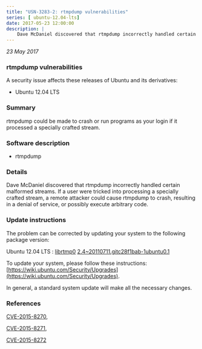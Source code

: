 ```yaml
---
title: "USN-3283-2: rtmpdump vulnerabilities"
series: [ ubuntu-12.04-lts]
date: 2017-05-23 12:00:00
description: |
    Dave McDaniel discovered that rtmpdump incorrectly handled certain malformed streams. If a user were tricked into processing a specially crafted stream, a remote attacker could cause rtmpdump to crash, resulting in a denial of service, or possibly execute arbitrary code. 
--- 
```

 
 

*23 May 2017*

### rtmpdump vulnerabilities

A security issue affects these releases of Ubuntu and its derivatives:

* Ubuntu 12.04 LTS

### Summary

rtmpdump could be made to crash or run programs as your login if it processed a specially crafted stream.

### Software description

* rtmpdump 

### Details

Dave McDaniel discovered that rtmpdump incorrectly handled certain malformed streams. If a user were tricked into processing a specially crafted stream, a remote attacker could cause rtmpdump to crash, resulting in a denial of service, or possibly execute arbitrary code. 

### Update instructions

The problem can be corrected by updating your system to the following package version:

Ubuntu 12.04 LTS
 : [librtmp0](https://launchpad.net/ubuntu/+source/rtmpdump) <span> [2.4~20110711.gitc28f1bab-1ubuntu0.1](https://launchpad.net/ubuntu/+source/rtmpdump/2.4~20110711.gitc28f1bab-1ubuntu0.1) </span> 

To update your system, please follow these instructions: [https://wiki.ubuntu.com/Security/Upgrades](https://wiki.ubuntu.com/Security/Upgrades).

In general, a standard system update will make all the necessary changes. 

### References

 
 [CVE-2015-8270](http://people.ubuntu.com/~ubuntu-security/cve/CVE-2015-8270), 

 [CVE-2015-8271](http://people.ubuntu.com/~ubuntu-security/cve/CVE-2015-8271), 

 [CVE-2015-8272](http://people.ubuntu.com/~ubuntu-security/cve/CVE-2015-8272)
 

